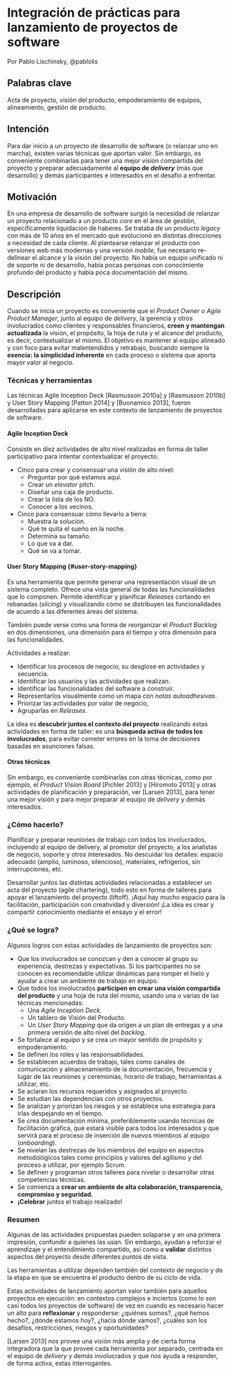 # Integración de prácticas para lanzamiento de proyectos de software
Por Pablo Lischinsky, @pablolis

## Palabras clave

Acta de proyecto, visión del producto, empoderamiento de equipos, alineamiento, gestión de producto.

## Intención

Para dar inicio a un proyecto de desarrollo de software (o relanzar uno en marcha), existen varias técnicas que aportan valor. Sin embargo, es conveniente combinarlas para tener una mejor visión compartida del proyecto y preparar adecuadamente al **equipo de _delivery_** (más que desarrollo) y demás participantes e interesados en el desafío a enfrentar.

## Motivación

En una empresa de desarrollo de software surgió la necesidad de relanzar un proyecto relacionado a un producto _core_ en el área de gestión, específicamente liquidación de haberes. Se trataba de un producto _legacy_ con más de 10 años en el mercado que evolucionó en distintas direcciones a necesidad de cada cliente. Al plantearse relanzar el producto con versiones web más modernas y una versión _mobile_, fue necesario re-delinear el alcance y la visión del proyecto. No había un equipo unificado ni de soporte ni de desarrollo, había pocas personas con conocimiento profundo del producto y había poca documentación del mismo.

## Descripción

Cuando se inicia un proyecto es conveniente que el _Product Owner_ o _Agile Product Manager_, junto al equipo de _delivery_, la gerencia y otros involucrados como clientes y responsables financieros, **creen y mantengan actualizada** la visión, el propósito, la hoja de ruta y el alcance del producto, es decir, contextualizar el mismo. El objetivo es mantener al equipo alineado y con foco para evitar malentendidos y retrabajo, buscando siempre la **esencia: la simplicidad inherente** en cada proceso o sistema que aporta mayor valor al negocio.

### Técnicas y herramientas

Las técnicas Agile Inception Deck [Rasmusson 2010a] y [Rasmusson 2010b] y User Story Mapping [Patton 2014] y [Buonamico 2013], fueron desarrolladas para aplicarse en este contexto de lanzamiento de proyectos de software.

#### Agile Inception Deck

Consiste en diez actividades de alto nivel realizadas en forma de taller participativo para intentar contextualizar el proyecto:

*   Cinco para crear y consensuar una visión de alto nivel:
    *   Preguntar por qué estamos aquí.
    *   Crear un _elevator_ pitch.
    *   Diseñar una caja de producto.
    *   Crear la lista de los NO.
    *   Conocer a los vecinos.
*   Cinco para consensuar cómo llevarlo a tierra:
    *   Muestra la solución.
    *   Qué te quita el sueño en la noche.
    *   Determina su tamaño.
    *   Lo que va a dar.
    *   Qué se va a tomar.

#### User Story Mapping {#user-story-mapping}

Es una herramienta que permite generar una representación visual de un sistema completo. Ofrece una vista general de todas las funcionalidades que lo componen. Permite identificar y planificar _Releases_ cortando en rebanadas (_slicing_) y visualizando cómo se distribuyen las funcionalidades de acuerdo a las diferentes áreas del sistema.

También puede verse como una forma de reorganizar el _Product Backlog_ en dos dimensiones, una dimensión para el tiempo y otra dimensión para las funcionalidades.

Actividades a realizar:

*   Identificar los procesos de negocio, su desglose en actividades y secuencia.
*   Identificar los usuarios y las actividades que realizan.
*   Identificar las funcionalidades del software a construir.
*   Representarlos visualmente como un mapa con _notas autoadhesivas_.
*   Priorizar las actividades por valor de negocio,
*   Agruparlas en _Releases_.

La idea es **descubrir juntos el contexto del proyecto** realizando estas actividades en forma de taller: es una **búsqueda activa de todos los involucrados**, para evitar cometer errores en la toma de decisiones basadas en asunciones falsas.

#### Otras técnicas

Sin embargo, es conveniente combinarlas con otras técnicas, como por ejemplo, el _Product Vision Board_ [Pichler 2013] y [Hiromoto 2013] y otras actividades de planificación y preparación, ver [Larsen 2013], para tener una mejor visión y para mejor preparar al equipo de _delivery_ y demás interesados.

### ¿Cómo hacerlo?

Planificar y preparar reuniones de trabajo con todos los involucrados, incluyendo al equipo de delivery, al promotor del proyecto, a los analistas de negocio, soporte y otros interesados. No descuidar los detalles: espacio adecuado (amplio, luminoso, silencioso), materiales, refrigerios, sin interrupciones, etc.

Desarrollar juntos las distintas actividades relacionadas a establecer un acta del proyecto (agile chartering), todo esto en forma de talleres para apoyar el lanzamiento del proyecto (liftoff). ¡Aquí hay mucho espacio para la facilitación, participación con creatividad y diversión! ¡La idea es crear y compartir conocimiento mediante el ensayo y el error!

### ¿Qué se logra?

Algunos logros con estas actividades de lanzamiento de proyectos son:

*   Que los involucrados se conozcan y den a conocer al grupo su experiencia, destrezas y expectativas. Si los participantes no se conocen es recomendable utilizar dinámicas para romper el hielo y ayudar a crear un ambiente de trabajo en equipo.
*   Que todos los involucrados **participen en crear una visión compartida del producto** y una hoja de ruta del mismo, usando una o varias de las técnicas mencionadas:
    *   Una _Agile Inception Deck._
    *   Un tablero de Visión del Producto.
    *   Un _User Story Mapping_ que da origen a un plan de entregas y a una primera versión de alto nivel del _backlog._
*   Se fortalece al equipo y se crea un mayor sentido de propósito y empoderamiento.
*   Se definen los roles y las responsabilidades.
*   Se establecen acuerdos de trabajo, tales como canales de comunicación y almacenamiento de la documentación, frecuencia y lugar de las reuniones y ceremonias, horario de trabajo, herramientas a utilizar, etc.
*   Se aclaran los recursos requeridos y asignados al proyecto.
*   Se estudian las dependencias con otros proyectos.
*   Se analizan y priorizan los riesgos y se establece una estrategia para irlas despejando en el tiempo.
*   Se crea documentación mínima, preferiblemente usando técnicas de facilitación gráfica, que estará visible para todos los interesados y que servirá para el proceso de inserción de nuevos miembros al equipo (_onboarding_).
*   Se nivelan las destrezas de los miembros del equipo en aspectos metodológicos tales como principios y valores del agilismo y del proceso a utilizar, por ejemplo Scrum.
*   Se definen y programan otros talleres para nivelar o desarrollar otras competencias técnicas.
*   Se comienza a **crear un ambiente de alta colaboración, transparencia, compromiso y seguridad.**
*   **¡Celebrar** juntos el trabajo realizado!

### Resumen

Algunas de las actividades propuestas pueden solaparse y en una primera impresión, confundir a quienes las usan. Sin embargo, ayudan a reforzar el aprendizaje y el entendimiento compartido, así como a **validar** distintos aspectos del proyecto desde diferentes puntos de vista.

Las herramientas a utilizar dependen también del contexto de negocio y de la etapa en que se encuentra el producto dentro de su ciclo de vida.

Estas actividades de lanzamiento aportan valor también para aquellos proyectos en ejecución: en contextos complejos e inciertos (como lo son casi todos los proyectos de software) de vez en cuando es necesario hacer un alto para **reflexionar** y responderse: ¿quiénes somos?, ¿qué hemos hecho?, ¿dónde estamos hoy?, ¿hacia dónde vamos?, ¿cuáles son los desafíos, restricciones, riesgos y oportunidades?

[Larsen 2013] nos provee una visión más amplia y de cierta forma integradora que la que provee cada herramienta por separado, centrada en el equipo de _delivery_ y demás involucrados y que nos ayuda a responder, de forma activa, estas interrogantes.
